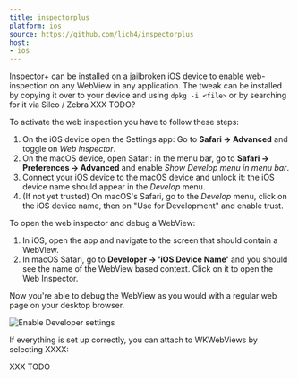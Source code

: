 ```yaml
---
title: inspectorplus
platform: ios
source: https://github.com/lich4/inspectorplus
host:
- ios
---
```


Inspector+ can be installed on a jailbroken iOS device to enable web-inspection on any WebView in any application. The tweak can be installed by copying it over to your device and using `dpkg -i <file>` or by searching for it via Sileo / Zebra XXX TODO?

To activate the web inspection you have to follow these steps:

1. On the iOS device open the Settings app: Go to **Safari -> Advanced** and toggle on _Web Inspector_.
2. On the macOS device, open Safari: in the menu bar, go to **Safari -> Preferences -> Advanced** and enable _Show Develop menu in menu bar_.
3. Connect your iOS device to the macOS device and unlock it: the iOS device name should appear in the _Develop_ menu.
4. (If not yet trusted) On macOS's Safari, go to the _Develop_ menu, click on the iOS device name, then on "Use for Development" and enable trust.

To open the web inspector and debug a WebView:

1. In iOS, open the app and navigate to the screen that should contain a WebView.
2. In macOS Safari, go to **Developer -> 'iOS Device Name'** and you should see the name of the WebView based context. Click on it to open the Web Inspector.

Now you're able to debug the WebView as you would with a regular web page on your desktop browser.

![Enable Developer settings](Images/Tools/tool-0137-safari-dev.png.png)

If everything is set up correctly, you can attach to WKWebViews by selecting XXXX:

XXX TODO
